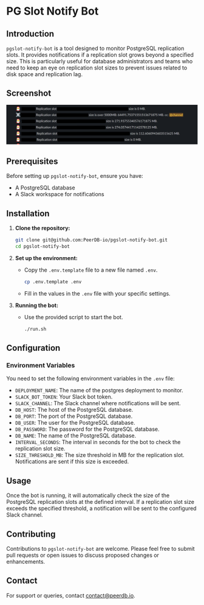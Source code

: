 # PG Slot Notify Bot

## Introduction

`pgslot-notify-bot` is a tool designed to monitor PostgreSQL replication slots. It provides notifications if a replication slot grows beyond a specified size. This is particularly useful for database administrators and teams who need to keep an eye on replication slot sizes to prevent issues related to disk space and replication lag.

## Screenshot

![Screenshot](img/pg-notify-bot-img.png)

## Prerequisites

Before setting up `pgslot-notify-bot`, ensure you have:

- A PostgreSQL database
- A Slack workspace for notifications

## Installation

1. **Clone the repository:**

   ```bash
   git clone git@github.com:PeerDB-io/pgslot-notify-bot.git
   cd pgslot-notify-bot
   ```

2. **Set up the environment:**

   - Copy the `.env.template` file to a new file named `.env`.

      ```bash
      cp .env.template .env
      ```

   - Fill in the values in the `.env` file with your specific settings.

3. **Running the bot:**

   - Use the provided script to start the bot.

      ```bash
      ./run.sh
      ```

## Configuration

### Environment Variables

You need to set the following environment variables in the `.env` file:

- `DEPLOYMENT_NAME`: The name of the postgres deployment to monitor.
- `SLACK_BOT_TOKEN`: Your Slack bot token.
- `SLACK_CHANNEL`: The Slack channel where notifications will be sent.
- `DB_HOST`: The host of the PostgreSQL database.
- `DB_PORT`: The port of the PostgreSQL database.
- `DB_USER`: The user for the PostgreSQL database.
- `DB_PASSWORD`: The password for the PostgreSQL database.
- `DB_NAME`: The name of the PostgreSQL database.
- `INTERVAL_SECONDS`: The interval in seconds for the bot to check the replication slot size.
- `SIZE_THRESHOLD_MB`: The size threshold in MB for the replication slot. Notifications are sent if this size is exceeded.

## Usage

Once the bot is running, it will automatically check the size of the PostgreSQL replication slots at the defined interval. If a replication slot size exceeds the specified threshold, a notification will be sent to the configured Slack channel.

## Contributing

Contributions to `pgslot-notify-bot` are welcome. Please feel free to submit pull requests or open issues to discuss proposed changes or enhancements.

## Contact

For support or queries, contact [contact@peerdb.io](mailto:contact@peerdb.io).

